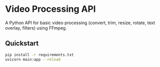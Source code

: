 # Video Processing API 
 
A Python API for basic video processing (convert, trim, resize, rotate, text overlay, filters) using FFmpeg. 
 
## Quickstart 
```bash 
pip install -r requirements.txt 
uvicorn main:app --reload 
``` 
